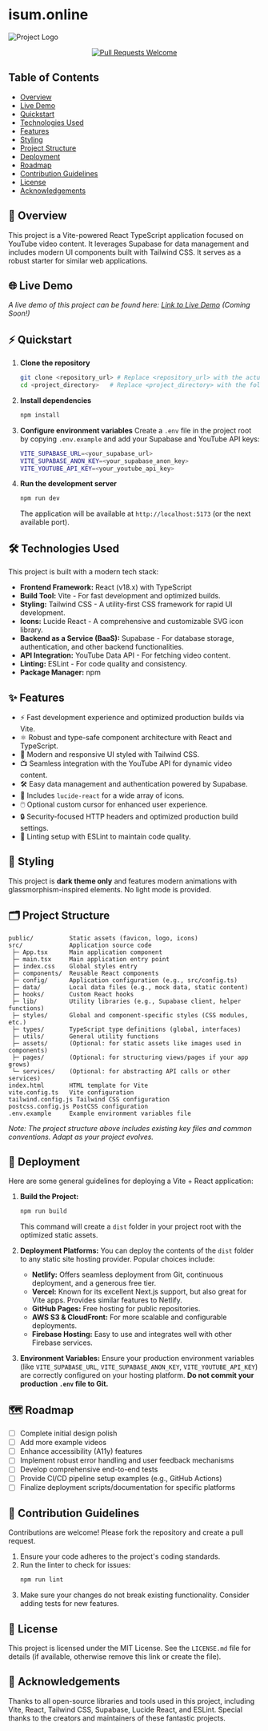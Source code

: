 # isum.online

![Project Logo](public/logo.png)

<!-- Add Badges Here -->
<p align="center">
  <!-- Example: <a href="YOUR_LICENSE_LINK"><img alt="License" src="https://img.shields.io/badge/license-MIT-blue.svg"/></a> -->
  <!-- Example: <a href="YOUR_DEPLOYMENT_LINK"><img alt="Netlify Status" src="https://api.netlify.com/api/v1/badges/YOUR_BADGE_ID/deploy-status"/></a> -->
  <a href="https://github.com/YOUR_USERNAME/YOUR_REPONAME/pulls"><img alt="Pull Requests Welcome" src="https://img.shields.io/badge/PRs-welcome-brightgreen.svg"/></a>
</p>

## Table of Contents
- [Overview](#overview)
- [Live Demo](#live-demo)
- [Quickstart](#quickstart)
- [Technologies Used](#technologies-used)
- [Features](#features)
- [Styling](#styling)
- [Project Structure](#project-structure)
- [Deployment](#deployment)
- [Roadmap](#roadmap)
- [Contribution Guidelines](#contribution-guidelines)
- [License](#license)
- [Acknowledgements](#acknowledgements)

## 🚀 Overview
This project is a Vite-powered React TypeScript application focused on YouTube video content. It leverages Supabase for data management and includes modern UI components built with Tailwind CSS. It serves as a robust starter for similar web applications.

<!-- Add Live Demo Link Here -->
## 🌐 Live Demo
*A live demo of this project can be found here: [Link to Live Demo](#) (Coming Soon!)*

## ⚡ Quickstart
1. **Clone the repository**
   ```bash
   git clone <repository_url> # Replace <repository_url> with the actual URL
   cd <project_directory>   # Replace <project_directory> with the folder name
   ```
2. **Install dependencies**
   ```bash
   npm install
   ```
3. **Configure environment variables**
   Create a `.env` file in the project root by copying `.env.example` and add your Supabase and YouTube API keys:
   ```bash
   VITE_SUPABASE_URL=<your_supabase_url>
   VITE_SUPABASE_ANON_KEY=<your_supabase_anon_key>
   VITE_YOUTUBE_API_KEY=<your_youtube_api_key>
   ```
4. **Run the development server**
   ```bash
   npm run dev
   ```
   The application will be available at `http://localhost:5173` (or the next available port).

## 🛠️ Technologies Used
This project is built with a modern tech stack:
- **Frontend Framework:** React (v18.x) with TypeScript
- **Build Tool:** Vite - For fast development and optimized builds.
- **Styling:** Tailwind CSS - A utility-first CSS framework for rapid UI development.
- **Icons:** Lucide React - A comprehensive and customizable SVG icon library.
- **Backend as a Service (BaaS):** Supabase - For database storage, authentication, and other backend functionalities.
- **API Integration:** YouTube Data API - For fetching video content.
- **Linting:** ESLint - For code quality and consistency.
- **Package Manager:** npm

## ✨ Features
- ⚡ Fast development experience and optimized production builds via Vite.
- ⚛️ Robust and type-safe component architecture with React and TypeScript.
- 💨 Modern and responsive UI styled with Tailwind CSS.
- 📺 Seamless integration with the YouTube API for dynamic video content.
- 🛠️ Easy data management and authentication powered by Supabase.
- 🎨 Includes `lucide-react` for a wide array of icons.
- 🖱️ Optional custom cursor for enhanced user experience.
- 🔒 Security-focused HTTP headers and optimized production build settings.
- 📝 Linting setup with ESLint to maintain code quality.

## 🎨 Styling
This project is **dark theme only** and features modern animations with glassmorphism-inspired elements. No light mode is provided.

## 🗂️ Project Structure
```
public/          Static assets (favicon, logo, icons)
src/             Application source code
 ├─ App.tsx      Main application component
 ├─ main.tsx     Main application entry point
 ├─ index.css    Global styles entry
 ├─ components/  Reusable React components
 ├─ config/      Application configuration (e.g., src/config.ts)
 ├─ data/        Local data files (e.g., mock data, static content)
 ├─ hooks/       Custom React hooks
 ├─ lib/         Utility libraries (e.g., Supabase client, helper functions)
 ├─ styles/      Global and component-specific styles (CSS modules, etc.)
 ├─ types/       TypeScript type definitions (global, interfaces)
 ├─ utils/       General utility functions
 ├─ assets/      (Optional: for static assets like images used in components)
 ├─ pages/       (Optional: for structuring views/pages if your app grows)
 └─ services/    (Optional: for abstracting API calls or other services)
index.html       HTML template for Vite
vite.config.ts   Vite configuration
tailwind.config.js Tailwind CSS configuration
postcss.config.js PostCSS configuration
.env.example     Example environment variables file
```
*Note: The project structure above includes existing key files and common conventions. Adapt as your project evolves.*

## 🚀 Deployment
Here are some general guidelines for deploying a Vite + React application:

1.  **Build the Project:**
    ```bash
    npm run build
    ```
    This command will create a `dist` folder in your project root with the optimized static assets.

2.  **Deployment Platforms:**
    You can deploy the contents of the `dist` folder to any static site hosting provider. Popular choices include:
    - **Netlify:** Offers seamless deployment from Git, continuous deployment, and a generous free tier.
    - **Vercel:** Known for its excellent Next.js support, but also great for Vite apps. Provides similar features to Netlify.
    - **GitHub Pages:** Free hosting for public repositories.
    - **AWS S3 & CloudFront:** For more scalable and configurable deployments.
    - **Firebase Hosting:** Easy to use and integrates well with other Firebase services.

3.  **Environment Variables:**
    Ensure your production environment variables (like `VITE_SUPABASE_URL`, `VITE_SUPABASE_ANON_KEY`, `VITE_YOUTUBE_API_KEY`) are correctly configured on your hosting platform. **Do not commit your production `.env` file to Git.**

## 🗺️ Roadmap
- [ ] Complete initial design polish
- [ ] Add more example videos
- [ ] Enhance accessibility (A11y) features
- [ ] Implement robust error handling and user feedback mechanisms
- [ ] Develop comprehensive end-to-end tests
- [ ] Provide CI/CD pipeline setup examples (e.g., GitHub Actions)
- [ ] Finalize deployment scripts/documentation for specific platforms

## 🤝 Contribution Guidelines
Contributions are welcome! Please fork the repository and create a pull request.
1. Ensure your code adheres to the project's coding standards.
2. Run the linter to check for issues:
   ```bash
   npm run lint
   ```
3. Make sure your changes do not break existing functionality. Consider adding tests for new features.

## 📄 License
This project is licensed under the MIT License. See the `LICENSE.md` file for details (if available, otherwise remove this link or create the file).

## 🙏 Acknowledgements
Thanks to all open-source libraries and tools used in this project, including Vite, React, Tailwind CSS, Supabase, Lucide React, and ESLint.
Special thanks to the creators and maintainers of these fantastic projects.
